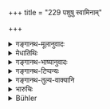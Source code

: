 +++
title = "229 पशुषु स्वामिनाम्"

+++

<details><summary>गङ्गानथ-मूलानुवादः</summary>

I am going to expound fully the true law relating to disputes between owners and keepers arising from transgressions regarding cattle.—(229)
</details>

<details><summary>मेधातिथिः</summary>

गवादि**पशु**विषये **व्यतिक्रमे स्वामिनां पालानां** च गोपालादीनां यो **विवादः** — "गौस् त्वया मे नाशिता तां मे देहि" इति — पालो ऽपि विप्रतिपद्यते — "मदीयो दोषो नाभवत्" — इत्य् अत्र वादपदे यद् **धर्मतत्त्वं** यादृशी व्यवस्था ताम् **यथावन्** निपुणतो **वक्ष्यामीत्य्** अवधानार्थः पिण्डीकृतप्रकरणोपन्यासः ॥ ८.२२९ ॥
</details>

<details><summary>गङ्गानथ-भाष्यानुवादः</summary>

In regard to ‘*cattle*’— such as cows and the like—there may be some ‘*transgressions*’; and from those may arise ‘*disputes between their owners and keepers*’;—the owner saying—‘you have destroyed my cow, give her to me’;—on which the keeper retorts—‘There was no neglect on my part.’ The ‘*true law*’—the established rule—that governs such disputes—that ‘*I am going to describe fully*.’

This summing up of the sense of the entire section is put forth for the purpose of securing the attention of the audience.—(229)
</details>

<details><summary>गङ्गानथ-टिप्पन्यः</summary>

This verse is quoted in *Vivādaratnākara* (p. 170), which adds that ‘*paśuṣu*’ stands for such cattle as form the subject-matter of dispute;—in *Parāśaramādhava*, (Vyavahāra, p. 262), which explains ‘*vivādam*’ as method of settling the dispute;—and in *Kṛtyakalpataru* (104 b).
</details>

<details><summary>गङ्गानथ-तुल्य-वाक्यानि</summary>

**(verses 8.229-230)  
**

*Viṣṇu* (5.137-138).—‘Cattle being attacked, during daytime, by wolves
or other ferocious animals, and the keeper not going to repel the attack, the blame shall fall upon him;—and he shall make good to the owner the value of the cattle that may have perished.’

*Yājñavalkya* (2.164).—‘The cowherd shall deliver, in the evening, the
cattle exactly as they had been made over to him; if any cattle dies or becomes lost through his negligence, the hired cowherd should be made to replace them.’

*Nārada* (6.11-13).—‘Those cows which a cowherd takes to the pasture
every day when the night is over, he shall bring back again in the evening, after they have eaten and drunk. If such a cow meets with an accident, he shall struggle to save her as best he may; if he is unable to rescue her, he shall go quickly to announce it to his master. Should he neither struggle to save her, nor raise a cry, nor announce it to his master, the cowherd shall make good the value of the cow to the owner, and must pay a fine to the King.’

*Bṛhaspati* (16.20).—‘A cowherd saves cattle from danger of reptiles,
robbers and tigers, and from caverns or pits; let him try his best to protect them, call out for help, and give notice to his master.’
</details>

<details><summary>भारुचिः</summary>

उपन्यासार्थश्लोकः ॥ ८.२२८ ॥
</details>

<details><summary>Bühler</summary>

229	I will fully declare in accordance with the true law (the rules concerning) the disputes, (arising) from the transgressions of owners of cattle and of herdsmen.
</details>
